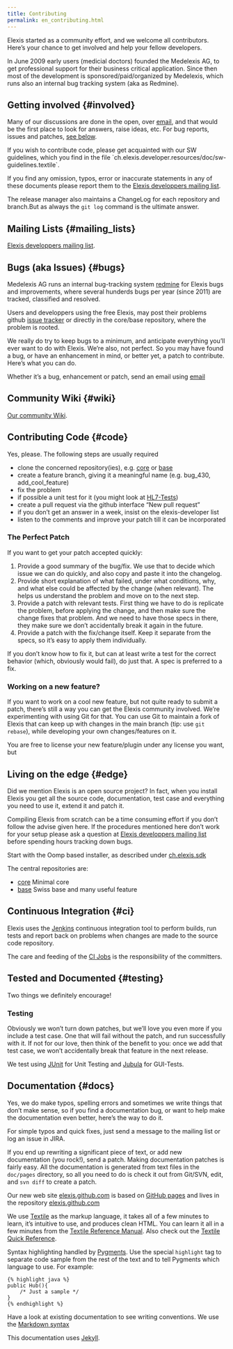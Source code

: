 ```yaml
---
title: Contributing
permalink: en_contributing.html
---
```


Elexis started as a community effort, and we welcome all contributors.
Here’s your chance to get involved and help your fellow developers.

In June 2009 early users (medicial doctors) founded the Medelexis AG, to
get professional support for their business critical application. Since
then most of the development is sponsored/paid/organized by Medelexis,
which runs also an internal bug tracking system (aka as Redmine).

Getting involved {#involved}
----------------

Many of our discussions are done in the open, over
[email](http://sourceforge.net/mailarchive/forum.php?forum_name=elexis-develop),
and that would be the first place to look for answers, raise ideas, etc.
For bug reports, issues and patches, [see below](#bugs).

If you wish to contribute code, please get acquainted with our SW
guidelines, which you find in the file
\`ch.elexis.developer.resources/doc/sw-guidelines.textile\`.

If you find any omission, typos, error or inaccurate statements in any
of these documents please report them to the [Elexis developpers mailing
list](https://sourceforge.net/mailarchive/forum.php?forum_name=elexis-develop).

The release manager also maintains a ChangeLog for each repository and
branch.But as always the `git log` command is the ultimate answer.

Mailing Lists {#mailing_lists}
-------------

[Elexis developpers mailing
list](https://sourceforge.net/mailarchive/forum.php?forum_name=elexis-develop).

Bugs (aka Issues) {#bugs}
-----------------

Medelexis AG runs an internal bug-tracking system
[redmine](https://redmine.medelexis.ch) for Elexis bugs and
improvements, where several hunderds bugs per year (since 2011) are
tracked, classified and resolved.

Users and developpers using the free Elexis, may post their problems
github [issue tracker](https://github.com/elexis/elexis/issues) or
directly in the core/base repository, where the problem is rooted.

We really do try to keep bugs to a minimum, and anticipate everything
you’ll ever want to do with Elexis. We’re also, not perfect. So you may
have found a bug, or have an enhancement in mind, or better yet, a patch
to contribute. Here’s what you can do.

Whether it’s a bug, enhancement or patch, send an email using
[email](#mailing_lists)

Community Wiki {#wiki}
--------------

[Our community Wiki](http://wiki.elexis.info).

Contributing Code {#code}
-----------------

Yes, please. The following steps are usually required

-   clone the concerned repository(ies), e.g.
    [core](https://github.com/elexis/elexis-3-core) or
    [base](https://github.com/elexis/elexis-3-base)
-   create a feature branch, giving it a meaningful name (e.g. bug\_430,
    add\_cool\_feature)
-   fix the problem
-   if possible a unit test for it (you might look at
    [HL7-Tests](https://github.com/elexis/elexis-3-core/tree/master/ch.elexis.core.hl7.v2x.tests))
-   create a pull request via the github interface “New pull request”
-   if you don’t get an answer in a week, insist on the elexis-developer
    list
-   listen to the comments and improve your patch till it can be
    incorporated

### The Perfect Patch

If you want to get your patch accepted quickly:

1.  Provide a good summary of the bug/fix. We use that to decide which
    issue we can do quickly, and also copy and paste it into the
    changelog.
2.  Provide short explanation of what failed, under what conditions,
    why, and what else could be affected by the change (when relevant).
    The helps us understand the problem and move on to the next step.
3.  Provide a patch with relevant tests. First thing we have to do is
    replicate the problem, before applying the change, and then make
    sure the change fixes that problem. And we need to have those specs
    in there, they make sure we don’t accidentally break it again in the
    future.
4.  Provide a patch with the fix/change itself. Keep it separate from
    the specs, so it’s easy to apply them individually.

If you don’t know how to fix it, but can at least write a test for the
correct behavior (which, obviously would fail), do just that. A spec is
preferred to a fix.

### Working on a new feature?

If you want to work on a cool new feature, but not quite ready to submit
a patch, there’s still a way you can get the Elexis community involved.
We’re experimenting with using Git for that. You can use Git to maintain
a fork of Elexis that can keep up with changes in the main branch (tip:
use `git rebase`), while developing your own changes/features on it.

You are free to license your new feature/plugin under any license you
want, but

Living on the edge {#edge}
------------------

Did we mention Elexis is an open source project? In fact, when you
install Elexis you get all the source code, documentation, test case and
everything you need to use it, extend it and patch it.

Compiling Elexis from scratch can be a time consuming effort if you
don’t follow the advise given here. If the procedures mentioned here
don’t work for your setup please ask a question at [Elexis developpers
mailing
list](https://sourceforge.net/mailarchive/forum.php?forum_name=elexis-develop)
before spending hours tracking down bugs.

Start with the Oomp based installer, as described under
[ch.elexis.sdk](https://github.com/elexis/elexis-3-core/tree/master/ch.elexis.sdk)

The central repositories are:
* [core](https://github.com/elexis/elexis-3-core) Minimal core
* [base](https://github.com/elexis/elexis-3-base) Swiss base and many useful feature

Continuous Integration {#ci}
----------------------

Elexis uses the [Jenkins](http://jenkins-ci.org/) continuous integration
tool to perform builds, run tests and report back on problems when
changes are made to the source code repository.

The care and feeding of the [CI
Jobs](https://srv.elexis.info/jenkins/view/3.0/) is the responsibility
of the committers.

Tested and Documented {#testing}
---------------------

Two things we definitely encourage!

### Testing

Obviously we won’t turn down patches, but we’ll love you even more if
you include a test case. One that will fail without the patch, and run
successfully with it. If not for our love, then think of the benefit to
you: once we add that test case, we won’t accidentally break that
feature in the next release.

We test using [JUnit](http://www.junit.org/) for Unit Testing and
[Jubula](http://eclipse.org/jubula/) for GUI-Tests.

Documentation {#docs}
-------------

Yes, we do make typos, spelling errors and sometimes we write things
that don’t make sense, so if you find a documentation bug, or want to
help make the documentation even better, here’s the way to do it.

For simple typos and quick fixes, just send a message to the mailing
list or log an issue in JIRA.

If you end up rewriting a significant piece of text, or add new
documentation (you rock!), send a patch. Making documentation patches is
fairly easy. All the documentation is generated from text files in the
`doc/pages` directory, so all you need to do is check it out from
Git/SVN, edit, and `svn diff` to create a patch.

Our new web site [elexis.github.com](http://elexis.github.com) is based
on [GitHub pages](http://pages.github.com) and lives in the repository
[elexis.github.com](https://github.com/elexis/elexis.github.com)

We use [Textile](http://www.textism.com/tools/textile/) as the markup
language, it takes all of a few minutes to learn, it’s intuitive to use,
and produces clean HTML. You can learn it all in a few minutes from the
[Textile Reference Manual](http://redcloth.org/textile). Also check out
the [Textile Quick Reference](http://hobix.com/textile/quick.html).

Syntax highlighting handled by [Pygments](http://pygments.org). Use the
special `highlight` tag to separate code sample from the rest of the
text and to tell Pygments which language to use. For example:

    {% highlight java %}
    public Hub(){
        /* Just a sample */
    }
    {% endhighlight %}

Have a look at existing documentation to see writing conventions. We use the [Markdown syntax](https://daringfireball.net/projects/markdown/syntax)

This documentation uses [Jekyll](https://help.github.com/articles/using-jekyll-with-pages).


